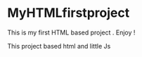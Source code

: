 # MyHTMLfirstproject
This is my first HTML based project . Enjoy  !

This project based html and little Js 
